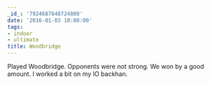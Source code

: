 ```yaml
---
_id_: '7924687848724800'
date: '2016-01-03 10:00:00'
tags:
- indoor
- ultimate
title: Woodbridge
---
```


Played Woodbridge. Opponents were not strong. We won by a good amount. I worked a bit on my IO backhan.
